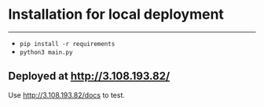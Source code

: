 # Installation for local deployment

____
* ```pip install -r requirements```
* ```python3 main.py```

## Deployed at http://3.108.193.82/
Use http://3.108.193.82/docs to test.
